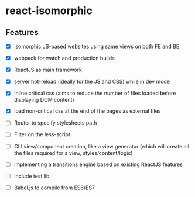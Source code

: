 # react-isomorphic

## Features
- [x] isomorphic JS-based websites using same views on both FE and BE
- [x] webpack for watch and production builds
- [x] ReactJS as main framework
- [x] server hot-reload (ideally for the JS and CSS) while in dev mode
- [x] inline critical css (aims to reduce the number of files loaded before displaying DOM content)
- [x] load non-critical css at the end of the pages as external files
- [ ] Router to specify stylesheets path
- [ ] Filter on the less-script
- [ ] CLI view/component creation, like a view generator (which will create all the files required for a view, styles/content/logic)
- [ ] implementing a transitions engine based on existing ReactJS features
- [ ] include test lib
- [ ] Babel.js to compile from ES6/ES7

